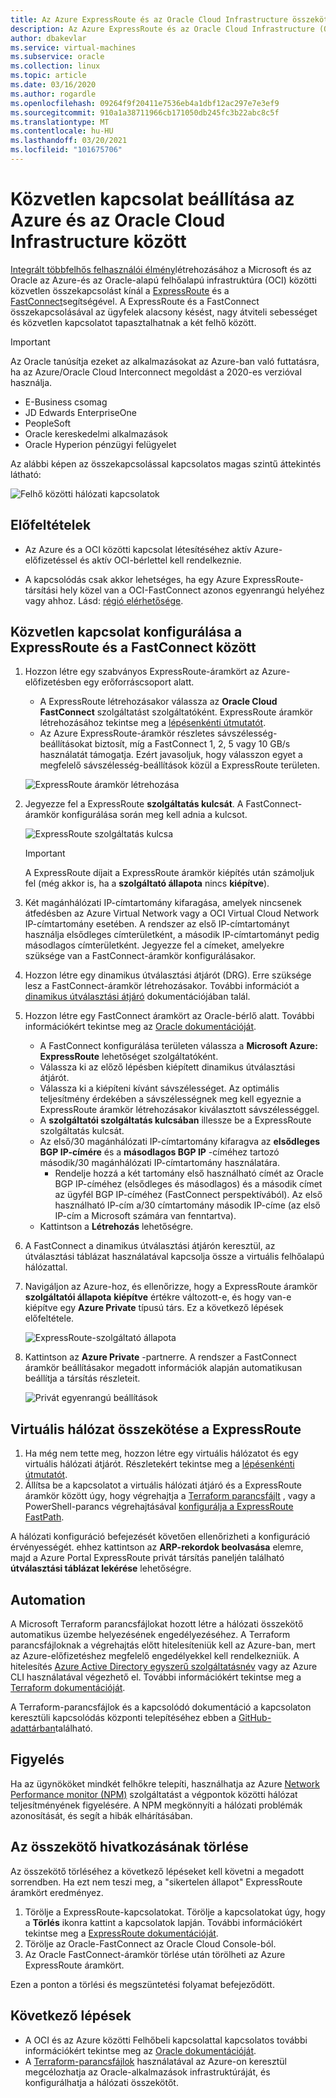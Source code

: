 ```yaml
---
title: Az Azure ExpressRoute és az Oracle Cloud Infrastructure összekötése | Microsoft Docs
description: Az Azure ExpressRoute és az Oracle Cloud Infrastructure (OCI) FastConnect összekapcsolása a felhőalapú Oracle-alkalmazások megoldásának lehetővé tételéhez
author: dbakevlar
ms.service: virtual-machines
ms.subservice: oracle
ms.collection: linux
ms.topic: article
ms.date: 03/16/2020
ms.author: rogardle
ms.openlocfilehash: 09264f9f20411e7536eb4a1dbf12ac297e7e3ef9
ms.sourcegitcommit: 910a1a38711966cb171050db245fc3b22abc8c5f
ms.translationtype: MT
ms.contentlocale: hu-HU
ms.lasthandoff: 03/20/2021
ms.locfileid: "101675706"
---
```

# <a name="set-up-a-direct-interconnection-between-azure-and-oracle-cloud-infrastructure"></a>Közvetlen kapcsolat beállítása az Azure és az Oracle Cloud Infrastructure között  

[Integrált többfelhős felhasználói élmény](oracle-oci-overview.md)létrehozásához a Microsoft és az Oracle az Azure-és az Oracle-alapú felhőalapú infrastruktúra (OCI) közötti közvetlen összekapcsolást kínál a [ExpressRoute](../../../expressroute/expressroute-introduction.md) és a [FastConnect](https://docs.cloud.oracle.com/iaas/Content/Network/Concepts/fastconnectoverview.htm)segítségével. A ExpressRoute és a FastConnect összekapcsolásával az ügyfelek alacsony késést, nagy átviteli sebességet és közvetlen kapcsolatot tapasztalhatnak a két felhő között.

> [!IMPORTANT]
> Az Oracle tanúsítja ezeket az alkalmazásokat az Azure-ban való futtatásra, ha az Azure/Oracle Cloud Interconnect megoldást a 2020-es verzióval használja.
> * E-Business csomag
> * JD Edwards EnterpriseOne
> * PeopleSoft
> * Oracle kereskedelmi alkalmazások
> * Oracle Hyperion pénzügyi felügyelet

Az alábbi képen az összekapcsolással kapcsolatos magas szintű áttekintés látható:

![Felhő közötti hálózati kapcsolatok](media/configure-azure-oci-networking/azure-oci-connect.png)

## <a name="prerequisites"></a>Előfeltételek

* Az Azure és a OCI közötti kapcsolat létesítéséhez aktív Azure-előfizetéssel és aktív OCI-bérlettel kell rendelkeznie.

* A kapcsolódás csak akkor lehetséges, ha egy Azure ExpressRoute-társítási hely közel van a OCI-FastConnect azonos egyenrangú helyéhez vagy ahhoz. Lásd: [régió elérhetősége](oracle-oci-overview.md#region-availability).

## <a name="configure-direct-connectivity-between-expressroute-and-fastconnect"></a>Közvetlen kapcsolat konfigurálása a ExpressRoute és a FastConnect között

1. Hozzon létre egy szabványos ExpressRoute-áramkört az Azure-előfizetésben egy erőforráscsoport alatt. 
    * A ExpressRoute létrehozásakor válassza az **Oracle Cloud FastConnect** szolgáltatást szolgáltatóként. ExpressRoute áramkör létrehozásához tekintse meg a [lépésenkénti útmutatót](../../../expressroute/expressroute-howto-circuit-portal-resource-manager.md).
    * Az Azure ExpressRoute-áramkör részletes sávszélesség-beállításokat biztosít, míg a FastConnect 1, 2, 5 vagy 10 GB/s használatát támogatja. Ezért javasoljuk, hogy válasszon egyet a megfelelő sávszélesség-beállítások közül a ExpressRoute területen.

    ![ExpressRoute áramkör létrehozása](media/configure-azure-oci-networking/exr-create-new.png)
1. Jegyezze fel a ExpressRoute **szolgáltatás kulcsát**. A FastConnect-áramkör konfigurálása során meg kell adnia a kulcsot.

    ![ExpressRoute szolgáltatás kulcsa](media/configure-azure-oci-networking/exr-service-key.png)

    > [!IMPORTANT]
    > A ExpressRoute díjait a ExpressRoute áramkör kiépítés után számoljuk fel (még akkor is, ha a **szolgáltató állapota** nincs **kiépítve**).

1. Két magánhálózati IP-címtartomány kifaragása, amelyek nincsenek átfedésben az Azure Virtual Network vagy a OCI Virtual Cloud Network IP-címtartomány esetében. A rendszer az első IP-címtartományt használja elsődleges címterületként, a második IP-címtartományt pedig másodlagos címterületként. Jegyezze fel a címeket, amelyekre szüksége van a FastConnect-áramkör konfigurálásakor.
1. Hozzon létre egy dinamikus útválasztási átjárót (DRG). Erre szüksége lesz a FastConnect-áramkör létrehozásakor. További információt a [dinamikus útválasztási átjáró](https://docs.cloud.oracle.com/iaas/Content/Network/Tasks/managingDRGs.htm) dokumentációjában talál.
1. Hozzon létre egy FastConnect áramkört az Oracle-bérlő alatt. További információkért tekintse meg az [Oracle dokumentációját](https://docs.cloud.oracle.com/iaas/Content/Network/Concepts/azure.htm).
  
    * A FastConnect konfigurálása területen válassza a **Microsoft Azure: ExpressRoute** lehetőséget szolgáltatóként.
    * Válassza ki az előző lépésben kiépített dinamikus útválasztási átjárót.
    * Válassza ki a kiépíteni kívánt sávszélességet. Az optimális teljesítmény érdekében a sávszélességnek meg kell egyeznie a ExpressRoute áramkör létrehozásakor kiválasztott sávszélességgel.
    * A **szolgáltatói szolgáltatás kulcsában** illessze be a ExpressRoute szolgáltatás kulcsát.
    * Az első/30 magánhálózati IP-címtartomány kifaragva az **elsődleges BGP IP-címére** és a **másodlagos BGP IP** -címéhez tartozó második/30 magánhálózati IP-címtartomány használatára.
        * Rendelje hozzá a két tartomány első használható címét az Oracle BGP IP-címéhez (elsődleges és másodlagos) és a második címet az ügyfél BGP IP-címéhez (FastConnect perspektívából). Az első használható IP-cím a/30 címtartomány második IP-címe (az első IP-cím a Microsoft számára van fenntartva).
    * Kattintson a **Létrehozás** lehetőségre.
1. A FastConnect a dinamikus útválasztási átjárón keresztül, az útválasztási táblázat használatával kapcsolja össze a virtuális felhőalapú hálózattal.
1. Navigáljon az Azure-hoz, és ellenőrizze, hogy a ExpressRoute áramkör **szolgáltatói állapota** **kiépítve** értékre változott-e, és hogy van-e kiépítve egy **Azure Private** típusú társ. Ez a következő lépések előfeltétele.

    ![ExpressRoute-szolgáltató állapota](media/configure-azure-oci-networking/exr-provider-status.png)
1. Kattintson az **Azure Private** -partnerre. A rendszer a FastConnect áramkör beállításakor megadott információk alapján automatikusan beállítja a társítás részleteit.

    ![Privát egyenrangú beállítások](media/configure-azure-oci-networking/exr-private-peering.png)

## <a name="connect-virtual-network-to-expressroute"></a>Virtuális hálózat összekötése a ExpressRoute

1. Ha még nem tette meg, hozzon létre egy virtuális hálózatot és egy virtuális hálózati átjárót. Részletekért tekintse meg a [lépésenkénti útmutatót](../../../expressroute/expressroute-howto-add-gateway-portal-resource-manager.md).
1. Állítsa be a kapcsolatot a virtuális hálózati átjáró és a ExpressRoute áramkör között úgy, hogy végrehajtja a [Terraform parancsfájlt](https://github.com/microsoft/azure-oracle/tree/master/InterConnect-2) , vagy a PowerShell-parancs végrehajtásával [konfigurálja a ExpressRoute FastPath](../../../expressroute/expressroute-howto-linkvnet-arm.md#configure-expressroute-fastpath).

A hálózati konfiguráció befejezését követően ellenőrizheti a konfiguráció érvényességét. ehhez kattintson az **ARP-rekordok beolvasása** elemre, majd a Azure Portal ExpressRoute privát társítás paneljén található **útválasztási táblázat lekérése** lehetőségre.

## <a name="automation"></a>Automation

A Microsoft Terraform parancsfájlokat hozott létre a hálózati összekötő automatikus üzembe helyezésének engedélyezéséhez. A Terraform parancsfájloknak a végrehajtás előtt hitelesíteniük kell az Azure-ban, mert az Azure-előfizetéshez megfelelő engedélyekkel kell rendelkezniük. A hitelesítés [Azure Active Directory egyszerű szolgáltatásnév](../../../active-directory/develop/app-objects-and-service-principals.md#service-principal-object) vagy az Azure CLI használatával végezhető el. További információkért tekintse meg a [Terraform dokumentációját](https://www.terraform.io/docs/providers/azurerm/auth/azure_cli.html).

A Terraform-parancsfájlok és a kapcsolódó dokumentáció a kapcsolaton keresztüli kapcsolódás központi telepítéséhez ebben a [GitHub-adattárban](https://aka.ms/azureociinterconnecttf)található.

## <a name="monitoring"></a>Figyelés

Ha az ügynököket mindkét felhőkre telepíti, használhatja az Azure [Network Performance monitor (NPM)](../../../expressroute/how-to-npm.md) szolgáltatást a végpontok közötti hálózat teljesítményének figyelésére. A NPM megkönnyíti a hálózati problémák azonosítását, és segít a hibák elhárításában.

## <a name="delete-the-interconnect-link"></a>Az összekötő hivatkozásának törlése

Az összekötő törléséhez a következő lépéseket kell követni a megadott sorrendben. Ha ezt nem teszi meg, a "sikertelen állapot" ExpressRoute áramkört eredményez.

1. Törölje a ExpressRoute-kapcsolatokat. Törölje a kapcsolatokat úgy, hogy a **Törlés** ikonra kattint a kapcsolatok lapján. További információkért tekintse meg a [ExpressRoute dokumentációját](../../../expressroute/expressroute-howto-linkvnet-portal-resource-manager.md#clean-up-resources).
1. Törölje az Oracle-FastConnect az Oracle Cloud Console-ból.
1. Az Oracle FastConnect-áramkör törlése után törölheti az Azure ExpressRoute áramkört.

Ezen a ponton a törlési és megszüntetési folyamat befejeződött.

## <a name="next-steps"></a>Következő lépések

* A OCI és az Azure közötti Felhőbeli kapcsolattal kapcsolatos további információkért tekintse meg az [Oracle dokumentációját](https://docs.cloud.oracle.com/iaas/Content/Network/Concepts/azure.htm).
* A [Terraform-parancsfájlok](https://aka.ms/azureociinterconnecttf) használatával az Azure-on keresztül megcélozhatja az Oracle-alkalmazások infrastruktúráját, és konfigurálhatja a hálózati összekötőt. 
